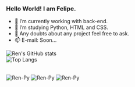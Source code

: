 ### Hello World! I am Felipe.

- 🔭 I’m currently working with back-end.
- 🌱 I’m studying Python, HTML and CSS.
- 💬 Any doubts about any project feel free to ask.
- 📫 E-mail: Soon...

![Ren's GitHub stats](https://github-readme-stats.vercel.app/api?username=rendeviluke&show_icons=true&theme=rose_pine)<br>
![Top Langs](https://github-readme-stats.vercel.app/api/top-langs/?username=rendeviluke&layout=compact&theme=rose_pine)

<div style="display: inline_block"><br>
  <img align="center" alt="Ren-Py" src="https://img.shields.io/badge/Python-3776AB?style=for-the-badge&logo=python&logoColor=white">
  <img align="center" alt="Ren-Py" src="https://img.shields.io/badge/HTML-239120?style=for-the-badge&logo=html5&logoColor=white">
  <img align="center" alt="Ren-Py" src="https://img.shields.io/badge/CSS-239120?&style=for-the-badge&logo=css3&logoColor=white">  
